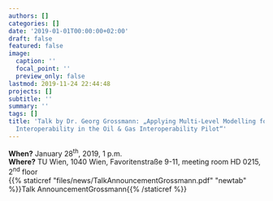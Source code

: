 ```yaml
---
authors: []
categories: []
date: '2019-01-01T00:00:00+02:00'
draft: false
featured: false
image:
  caption: ''
  focal_point: ''
  preview_only: false
lastmod: 2019-11-24 22:44:48
projects: []
subtitle: ''
summary: ''
tags: []
title: 'Talk by Dr. Georg Grossmann: „Applying Multi-Level Modelling for Standards-based
  Interoperability in the Oil & Gas Interoperability Pilot“'
---
```


**When?** January 28<sup>th</sup>, 2019,&nbsp;1 p.m.  
**Where?** TU Wien, 1040 Wien, Favoritenstraße 9-11, meeting room HD 0215, 2<sup>nd</sup> floor  
{{% staticref "files/news/TalkAnnouncementGrossmann.pdf" "newtab" %}}Talk AnnouncementGrossmann{{% /staticref %}}
